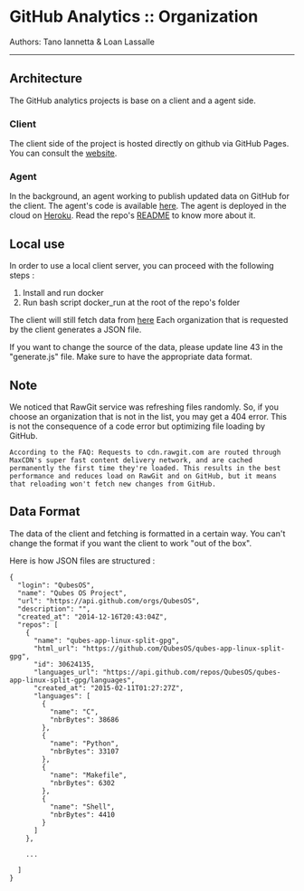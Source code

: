 # GitHub Analytics :: Organization
Authors: Tano Iannetta & Loan Lassalle
***

## Architecture
The GitHub analytics projects is base on a client and a agent side.

### Client
The client side of the project is hosted directly on github via GitHub Pages. You can consult the [website](https://lassalleloan.github.io/github-analytic-static/ "GitHub Analytics Static").

### Agent
In the background, an agent working to publish updated data on GitHub for the client. The agent's code is available [here](https://github.com/galahad1/githubAnalytic-agent "GitHub Analytics Agent").
The agent is deployed in the cloud on [Heroku](https://www.heroku.com/ "Heroku Website"). Read the repo's [README](https://github.com/heroku/heroku-repo/ "Heroku Repo") to know more about it.

## Local use

In order to use a local client server, you can proceed with the following steps :

1) Install and run docker
2) Run bash script docker_run at the root of the repo's folder

The client will still fetch data from [here](https://raw.githubusercontent.com/lassalleloan/github-analytic-static/master/docs/data/ "Data")
Each organization that is requested by the client generates a JSON file.

If you want to change the source of the data, please update line 43 in the "generate.js" file. Make sure to have the appropriate data format.

## Note
We noticed that RawGit service was refreshing files randomly. So, if you choose an organization that is not in the list, you may get a 404 error. This is not the consequence of a code error but optimizing file loading by GitHub.

`According to the FAQ:
Requests to cdn.rawgit.com are routed through MaxCDN's super fast content delivery network, and are cached permanently the first time they're loaded. This results in the best performance and reduces load on RawGit and on GitHub, but it means that reloading won't fetch new changes from GitHub.`

## Data Format

The data of the client and fetching is formatted in a certain way. You can't change the format if you want the client to work "out of the box".

Here is how JSON files are structured :

```
{
  "login": "QubesOS",
  "name": "Qubes OS Project",
  "url": "https://api.github.com/orgs/QubesOS",
  "description": "",
  "created_at": "2014-12-16T20:43:04Z",
  "repos": [
    {
      "name": "qubes-app-linux-split-gpg",
      "html_url": "https://github.com/QubesOS/qubes-app-linux-split-gpg",
      "id": 30624135,
      "languages_url": "https://api.github.com/repos/QubesOS/qubes-app-linux-split-gpg/languages",
      "created_at": "2015-02-11T01:27:27Z",
      "languages": [
        {
          "name": "C",
          "nbrBytes": 38686
        },
        {
          "name": "Python",
          "nbrBytes": 33107
        },
        {
          "name": "Makefile",
          "nbrBytes": 6302
        },
        {
          "name": "Shell",
          "nbrBytes": 4410
        }
      ]
    },

    ...

  ]
}
```
